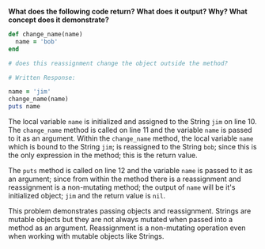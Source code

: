 **What does the following code return? What does it output? Why? What concept does it demonstrate?**

```ruby
def change_name(name)
  name = 'bob'
end

# does this reassignment change the object outside the method?

# Written Response:

name = 'jim'
change_name(name)
puts name
```
The local variable `name` is initialized and assigned to the String `jim` on line 10. The `change_name` method is called on line 11 and the variable `name` is passed to it as an argument. Within the `change_name` method, the local variable `name` which is bound to the String `jim`; is reassigned to the String `bob`; since this is the only expression in the method; this is the return value.

The `puts` method is called on line 12 and the variable `name` is passed to it as an argument; since from within the method there is a reassignment and reassignment is a non-mutating method; the output of `name` will be it's initialized object; `jim` and the return value is `nil`.

This problem demonstrates passing objects and reassignment. Strings are mutable objects but they are not always mutated when passed into a method as an argument. Reassignment is a non-mutating operation even when working with mutable objects like Strings.

